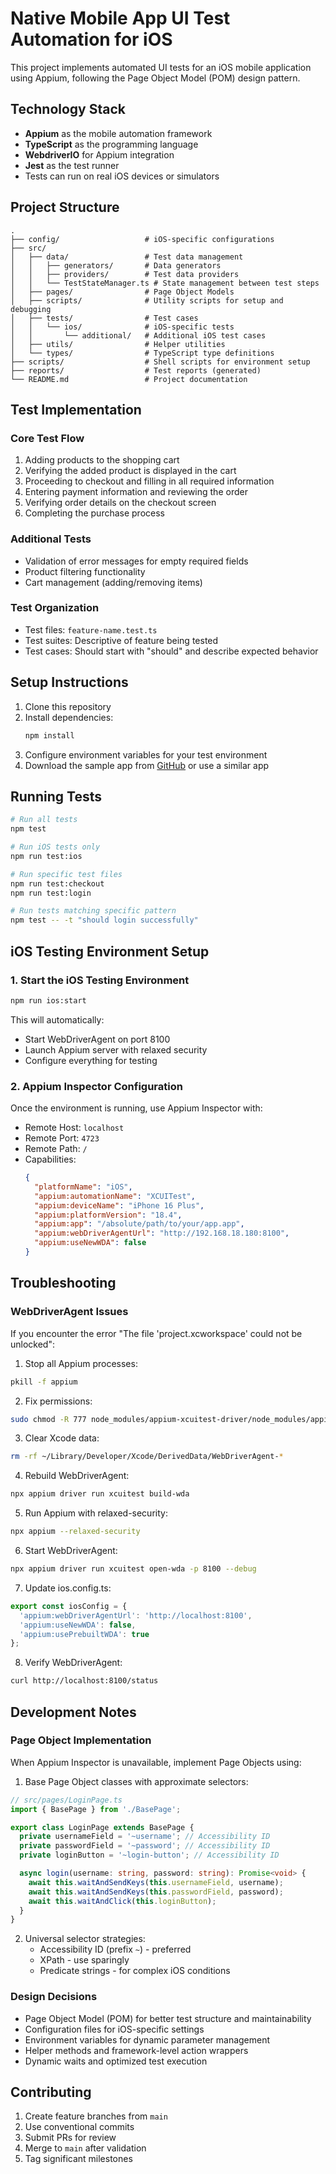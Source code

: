 # Native Mobile App UI Test Automation for iOS

This project implements automated UI tests for an iOS mobile application using Appium, following the Page Object Model (POM) design pattern.

## Technology Stack

- **Appium** as the mobile automation framework
- **TypeScript** as the programming language
- **WebdriverIO** for Appium integration
- **Jest** as the test runner
- Tests can run on real iOS devices or simulators

## Project Structure

```
.
├── config/                   # iOS-specific configurations
├── src/
│   ├── data/                 # Test data management
│   │   ├── generators/       # Data generators
│   │   ├── providers/        # Test data providers
│   │   └── TestStateManager.ts # State management between test steps
│   ├── pages/                # Page Object Models
│   ├── scripts/              # Utility scripts for setup and debugging
│   ├── tests/                # Test cases
│   │   └── ios/              # iOS-specific tests
│   │       └── additional/   # Additional iOS test cases
│   ├── utils/                # Helper utilities
│   └── types/                # TypeScript type definitions
├── scripts/                  # Shell scripts for environment setup
├── reports/                  # Test reports (generated)
└── README.md                 # Project documentation
```

## Test Implementation

### Core Test Flow
1. Adding products to the shopping cart
2. Verifying the added product is displayed in the cart
3. Proceeding to checkout and filling in all required information
4. Entering payment information and reviewing the order
5. Verifying order details on the checkout screen
6. Completing the purchase process

### Additional Tests
- Validation of error messages for empty required fields
- Product filtering functionality
- Cart management (adding/removing items)

### Test Organization
- Test files: `feature-name.test.ts`
- Test suites: Descriptive of feature being tested
- Test cases: Should start with "should" and describe expected behavior

## Setup Instructions

1. Clone this repository
2. Install dependencies:
   ```bash
   npm install
   ```
3. Configure environment variables for your test environment
4. Download the sample app from [GitHub](https://github.com/saucelabs/sample-app-mobile/releases/) or use a similar app

## Running Tests

```bash
# Run all tests
npm test

# Run iOS tests only
npm run test:ios

# Run specific test files
npm run test:checkout
npm run test:login

# Run tests matching specific pattern
npm test -- -t "should login successfully"
```

## iOS Testing Environment Setup

### 1. Start the iOS Testing Environment

```bash
npm run ios:start
```

This will automatically:
- Start WebDriverAgent on port 8100
- Launch Appium server with relaxed security
- Configure everything for testing

### 2. Appium Inspector Configuration

Once the environment is running, use Appium Inspector with:
- Remote Host: `localhost`
- Remote Port: `4723`
- Remote Path: `/`
- Capabilities:
  ```json
  {
    "platformName": "iOS",
    "appium:automationName": "XCUITest",
    "appium:deviceName": "iPhone 16 Plus",
    "appium:platformVersion": "18.4",
    "appium:app": "/absolute/path/to/your/app.app",
    "appium:webDriverAgentUrl": "http://192.168.18.180:8100",
    "appium:useNewWDA": false
  }
  ```

## Troubleshooting

### WebDriverAgent Issues

If you encounter the error "The file 'project.xcworkspace' could not be unlocked":

1. Stop all Appium processes:
```bash
pkill -f appium
```

2. Fix permissions:
```bash
sudo chmod -R 777 node_modules/appium-xcuitest-driver/node_modules/appium-webdriveragent/
```

3. Clear Xcode data:
```bash
rm -rf ~/Library/Developer/Xcode/DerivedData/WebDriverAgent-*
```

4. Rebuild WebDriverAgent:
```bash
npx appium driver run xcuitest build-wda
```

5. Run Appium with relaxed-security:
```bash
npx appium --relaxed-security
```

6. Start WebDriverAgent:
```bash
npx appium driver run xcuitest open-wda -p 8100 --debug
```

7. Update ios.config.ts:
```typescript
export const iosConfig = {
  'appium:webDriverAgentUrl': 'http://localhost:8100',
  'appium:useNewWDA': false,
  'appium:usePrebuiltWDA': true
};
```

8. Verify WebDriverAgent:
```bash
curl http://localhost:8100/status
```

## Development Notes

### Page Object Implementation
When Appium Inspector is unavailable, implement Page Objects using:

1. Base Page Object classes with approximate selectors:
```typescript
// src/pages/LoginPage.ts
import { BasePage } from './BasePage';

export class LoginPage extends BasePage {
  private usernameField = '~username'; // Accessibility ID
  private passwordField = '~password'; // Accessibility ID 
  private loginButton = '~login-button'; // Accessibility ID

  async login(username: string, password: string): Promise<void> {
    await this.waitAndSendKeys(this.usernameField, username);
    await this.waitAndSendKeys(this.passwordField, password);
    await this.waitAndClick(this.loginButton);
  }
}
```

2. Universal selector strategies:
   - Accessibility ID (prefix `~`) - preferred
   - XPath - use sparingly
   - Predicate strings - for complex iOS conditions

### Design Decisions
- Page Object Model (POM) for better test structure and maintainability
- Configuration files for iOS-specific settings
- Environment variables for dynamic parameter management
- Helper methods and framework-level action wrappers
- Dynamic waits and optimized test execution

## Contributing

1. Create feature branches from `main`
2. Use conventional commits
3. Submit PRs for review
4. Merge to `main` after validation
5. Tag significant milestones 